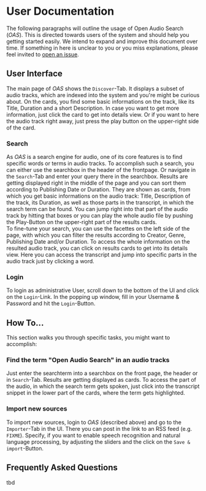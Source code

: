 # User Documentation

The following paragraphs will outline the usage of Open Audio Search (*OAS*). This is directed towards users of the system and should help you getting started easily. We intend to expand and improve this document over time. If something in here is unclear to you or you miss explanations, please feel invited to [open an issue](https://github.com/openaudiosearch/openaudiosearch/issues/new/choose).


## User Interface

The main page of *OAS* shows the `Discover`-Tab. It displays a subset of audio tracks, which are indexed into the system and you're might be curious about. On the cards, you find some basic informations on the track, like its Title, Duration and a short Description. In case you want to get more information, just click the card to get into details view. Or if you want to here the audio track right away, just press the play button on the upper-right side of the card.


### Search

As *OAS* is a search engine for audio, one of its core features is to find specific words or terms in audio tracks. To accomplish such a search, you can either use the searchbox in the header of the frontpage. Or navigate in the `Search`-Tab and enter your query there in the searchbox. Results are getting displayed right in the middle of the page and you can sort them according to Publishing Date or Duration. They are shown as cards, from which you get basic informations on the audio track: Title, Description of the track, its Duration, as well as those parts in the transcript, in which the search term can be found. You can jump right into that part of the audio track by hitting that boxes or you can play the whole audio file by pushing the Play-Button on the upper-right part of the results cards.  
To fine-tune your search, you can use the facettes on the left side of the page, with which you can filter the results according to Creator, Genre, Publishing Date and/or Duration. 
To access the whole information on the resulted audio track, you can click on results cards to get into its details view. Here you can access the transcript and jump into specific parts in the audio track just by clicking a word.


### Login

To login as administrative User, scroll down to the bottom of the UI and click on the `Login`-Link. In the popping up window, fill in your Username & Password and hit the `Login`-Button.


## How To...

This section walks you through specific tasks, you might want to accomplish:

### Find the term "Open Audio Search" in an audio tracks

Just enter the searchterm into a searchbox on the front page, the header or in `Search`-Tab. Results are getting displayed as cards. To access the part of the audio, in which the search term gets spoken, just click into the transcript snippet in the lower part of the cards, where the term gets highlighted.


### Import new sources

To import new sources, login to *OAS* (described above) and go to the `Importer`-Tab in the UI. There you can post in the link to an RSS feed (e.g. `FIXME`). Specify, if you want to enable speech recognition and natural language processing, by adjusting the sliders and the click on the `Save & import`-Button.


## Frequently Asked Questions

tbd


